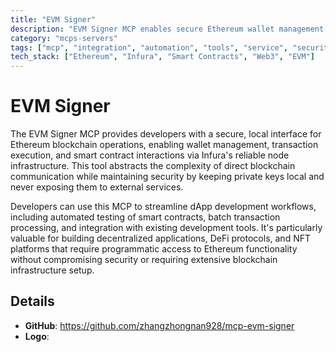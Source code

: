 ```yaml
---
title: "EVM Signer"
description: "EVM Signer MCP enables secure Ethereum wallet management and blockchain interactions through Infura for local development."
category: "mcps-servers"
tags: ["mcp", "integration", "automation", "tools", "service", "security"]
tech_stack: ["Ethereum", "Infura", "Smart Contracts", "Web3", "EVM"]
---
```


# EVM Signer

The EVM Signer MCP provides developers with a secure, local interface for Ethereum blockchain operations, enabling wallet management, transaction execution, and smart contract interactions via Infura's reliable node infrastructure. This tool abstracts the complexity of direct blockchain communication while maintaining security by keeping private keys local and never exposing them to external services.

Developers can use this MCP to streamline dApp development workflows, including automated testing of smart contracts, batch transaction processing, and integration with existing development tools. It's particularly valuable for building decentralized applications, DeFi protocols, and NFT platforms that require programmatic access to Ethereum functionality without compromising security or requiring extensive blockchain infrastructure setup.

## Details

- **GitHub**: https://github.com/zhangzhongnan928/mcp-evm-signer
- **Logo**: 
